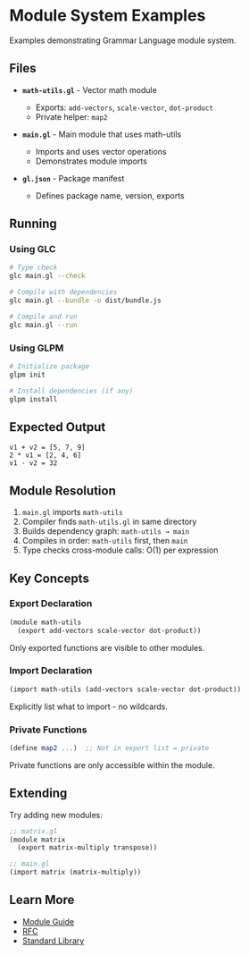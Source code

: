 # Module System Examples

Examples demonstrating Grammar Language module system.

## Files

- **`math-utils.gl`** - Vector math module
  - Exports: `add-vectors`, `scale-vector`, `dot-product`
  - Private helper: `map2`

- **`main.gl`** - Main module that uses math-utils
  - Imports and uses vector operations
  - Demonstrates module imports

- **`gl.json`** - Package manifest
  - Defines package name, version, exports

## Running

### Using GLC

```bash
# Type check
glc main.gl --check

# Compile with dependencies
glc main.gl --bundle -o dist/bundle.js

# Compile and run
glc main.gl --run
```

### Using GLPM

```bash
# Initialize package
glpm init

# Install dependencies (if any)
glpm install
```

## Expected Output

```
v1 + v2 = [5, 7, 9]
2 * v1 = [2, 4, 6]
v1 · v2 = 32
```

## Module Resolution

1. `main.gl` imports `math-utils`
2. Compiler finds `math-utils.gl` in same directory
3. Builds dependency graph: `math-utils → main`
4. Compiles in order: `math-utils` first, then `main`
5. Type checks cross-module calls: O(1) per expression

## Key Concepts

### Export Declaration

```scheme
(module math-utils
  (export add-vectors scale-vector dot-product))
```

Only exported functions are visible to other modules.

### Import Declaration

```scheme
(import math-utils (add-vectors scale-vector dot-product))
```

Explicitly list what to import - no wildcards.

### Private Functions

```scheme
(define map2 ...)  ;; Not in export list = private
```

Private functions are only accessible within the module.

## Extending

Try adding new modules:

```scheme
;; matrix.gl
(module matrix
  (export matrix-multiply transpose))

;; main.gl
(import matrix (matrix-multiply))
```

## Learn More

- [Module Guide](../../docs/MODULES.md)
- [RFC](../../../../docs/rfc/grammar-language-modules.md)
- [Standard Library](../../stdlib/README.md)
